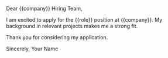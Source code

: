 Dear {{company}} Hiring Team,

I am excited to apply for the {{role}} position at {{company}}. My background in relevant projects makes me a strong fit.

Thank you for considering my application.

Sincerely,
Your Name
